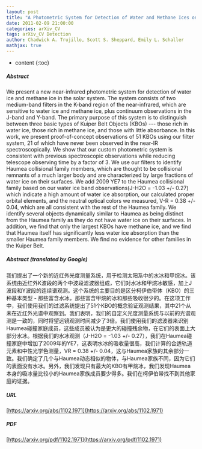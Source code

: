 ```yaml
---
layout: post
title: "A Photometric System for Detection of Water and Methane Ices on Kuiper Belt Objects"
date: 2011-02-09 21:00:00
categories: arXiv_CV
tags: arXiv_CV Detection
author: Chadwick A. Trujillo, Scott S. Sheppard, Emily L. Schaller
mathjax: true
---
```


* content
{:toc}

##### Abstract
We present a new near-infrared photometric system for detection of water ice and methane ice in the solar system. The system consists of two medium-band filters in the K-band region of the near-infrared, which are sensitive to water ice and methane ice, plus continuum observations in the J-band and Y-band. The primary purpose of this system is to distinguish between three basic types of Kuiper Belt Objects (KBOs) --- those rich in water ice, those rich in methane ice, and those with little absorbance. In this work, we present proof-of-concept observations of 51 KBOs using our filter system, 21 of which have never been observed in the near-IR spectroscopically. We show that our custom photometric system is consistent with previous spectroscopic observations while reducing telescope observing time by a factor of 3. We use our filters to identify Haumea collisional family members, which are thought to be collisional remnants of a much larger body and are characterized by large fractions of water ice on their surfaces. We add 2009 YE7 to the Haumea collisional family based on our water ice band observations(J-H2O = -1.03 +/- 0.27) which indicate a high amount of water ice absorption, our calculated proper orbital elements, and the neutral optical colors we measured, V-R = 0.38 +/- 0.04, which are all consistent with the rest of the Haumea family. We identify several objects dynamically similar to Haumea as being distinct from the Haumea family as they do not have water ice on their surfaces. In addition, we find that only the largest KBOs have methane ice, and we find that Haumea itself has significantly less water ice absorption than the smaller Haumea family members. We find no evidence for other families in the Kuiper Belt.

##### Abstract (translated by Google)
我们提出了一个新的近红外光度测量系统，用于检测太阳系中的水冰和甲烷冰。该系统由近红外K波段的两个中波段滤波器组成，它们对水冰和甲烷冰敏感，加上J波段和Y波段的连续谱观测。这个系统的主要目的是区分柯伊伯带体（KBO）的三种基本类型 - 那些富含水冰，那些富含甲烷的冰和那些吸收很少的。在这项工作中，我们使用我们的过滤系统提出了51个KBO的概念验证观测结果，其中21个从未在近红外光谱中观察到。我们表明，我们的自定义光度测量系统与以前的光谱观测是一致的，同时将望远镜观测时间减少了3倍。我们使用我们的滤波器来识别Haumea碰撞家庭成员，这些成员被认为是更大的碰撞残余物，在它们的表面上大部分水冰。根据我们的水冰观测（J-H2O = -1.03 +/- 0.27），我们在Haumea碰撞家庭中增加了2009年的YE7，这表明水冰的吸收量很高，我们计算的合适轨道元素和中性光学色测量，VR = 0.38 +/- 0.04，这与Haumea家族的其余部分一致。我们确定了几个与Haumea动态相似的物体，与Haumea家族不同，因为它们的表面没有水冰。另外，我们发现只有最大的KBO有甲烷冰，我们发现Haumea本身的吸冰量比较小的Haumea家族成员要少得多。我们在柯伊伯带找不到其他家庭的证据。

##### URL
[https://arxiv.org/abs/1102.1971](https://arxiv.org/abs/1102.1971)

##### PDF
[https://arxiv.org/pdf/1102.1971](https://arxiv.org/pdf/1102.1971)

